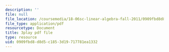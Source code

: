 ```yaml
---
description: ''
file: null
file_location: /coursemedia/18-06sc-linear-algebra-fall-2011/0909fbd8d8d5c1853d19717781ea1332_8o5Cmfpeo6g.pdf
file_type: application/pdf
resourcetype: Document
title: 3play pdf file
type: resource
uid: 0909fbd8-d8d5-c185-3d19-717781ea1332
---
```

